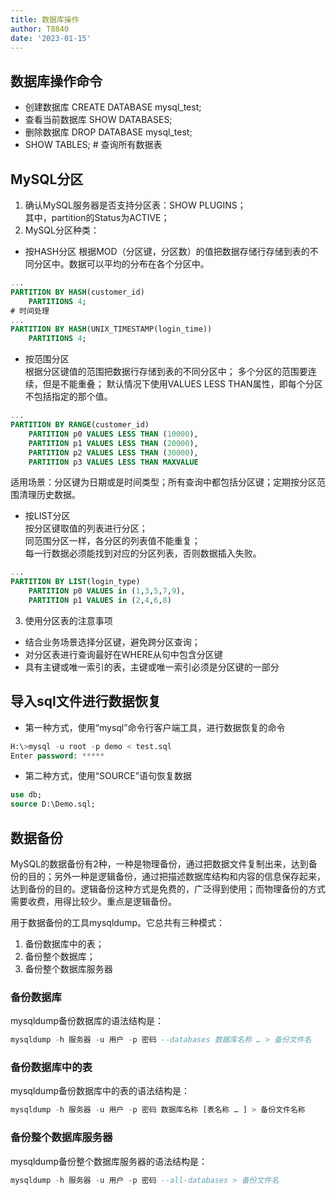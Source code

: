 ```yaml
---
title: 数据库操作
author: T8840
date: '2023-01-15'
---
```


## 数据库操作命令
- 创建数据库 CREATE DATABASE mysql_test;
- 查看当前数据库 SHOW DATABASES;
- 删除数据库 DROP DATABASE mysql_test;
- SHOW TABLES; # 查询所有数据表

## MySQL分区
1. 确认MySQL服务器是否支持分区表：SHOW PLUGINS；  
其中，partition的Status为ACTIVE；  
2. MySQL分区种类：  
- 按HASH分区
根据MOD（分区键，分区数）的值把数据存储行存储到表的不同分区中。数据可以平均的分布在各个分区中。
```sql
...
PARTITION BY HASH(customer_id)
    PARTITIONS 4;
# 时间处理
...
PARTITION BY HASH(UNIX_TIMESTAMP(login_time))
    PARTITIONS 4;
```
- 按范围分区  
根据分区键值的范围把数据行存储到表的不同分区中；
多个分区的范围要连续，但是不能重叠；
默认情况下使用VALUES LESS THAN属性，即每个分区不包括指定的那个值。
```sql
...
PARTITION BY RANGE(customer_id)
    PARTITION p0 VALUES LESS THAN (10000),
    PARTITION p1 VALUES LESS THAN (20000),
    PARTITION p2 VALUES LESS THAN (30000),
    PARTITION p3 VALUES LESS THAN MAXVALUE
```
适用场景：分区键为日期或是时间类型；所有查询中都包括分区键；定期按分区范围清理历史数据。
- 按LIST分区  
按分区键取值的列表进行分区；  
同范围分区一样，各分区的列表值不能重复；  
每一行数据必须能找到对应的分区列表，否则数据插入失败。
```sql
...
PARTITION BY LIST(login_type)
    PARTITION p0 VALUES in (1,3,5,7,9),
    PARTITION p1 VALUES in (2,4,6,8)
```
3. 使用分区表的注意事项
- 结合业务场景选择分区键，避免跨分区查询；
- 对分区表进行查询最好在WHERE从句中包含分区键
- 具有主键或唯一索引的表，主键或唯一索引必须是分区键的一部分


## 导入sql文件进行数据恢复

- 第一种方式，使用“mysql”命令行客户端工具，进行数据恢复的命令
```sql
H:\>mysql -u root -p demo < test.sql
Enter password: *****
```

- 第二种方式，使用“SOURCE”语句恢复数据
```sql
use db;
source D:\Demo.sql;
```

## 数据备份

MySQL的数据备份有2种，一种是物理备份，通过把数据文件复制出来，达到备份的目的；另外一种是逻辑备份，通过把描述数据库结构和内容的信息保存起来，达到备份的目的。逻辑备份这种方式是免费的，广泛得到使用；而物理备份的方式需要收费，用得比较少。重点是逻辑备份。  

用于数据备份的工具mysqldump。它总共有三种模式：  
1. 备份数据库中的表；
2. 备份整个数据库；
3. 备份整个数据库服务器

### 备份数据库

mysqldump备份数据库的语法结构是：
```sql
mysqldump -h 服务器 -u 用户 -p 密码 --databases 数据库名称 … > 备份文件名
```

### 备份数据库中的表
mysqldump备份数据库中的表的语法结构是：

```sql
mysqldump -h 服务器 -u 用户 -p 密码 数据库名称 [表名称 … ] > 备份文件名称
```

### 备份整个数据库服务器
mysqldump备份整个数据库服务器的语法结构是：

```sql
mysqldump -h 服务器 -u 用户 -p 密码 --all-databases > 备份文件名
```
